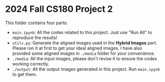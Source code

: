 # 2024 Fall CS180 Project 2

This folder contains four parts:

- `main.ipynb`: All the codes related to this project. Just use "Run All" to reproduce the results!
- `utils.py`: Generate the aligned images used in the **Hybrid Images** part. Please run it at first to get your ideal aligned images. I have also provided some aligned images in `./media` folder for your convenience.
- `./media`: All the input images, please don't revise it to ensure the codes working correctly.
- `./output`: All the output images generated in this project. Run `main.ipynb` to get them.
